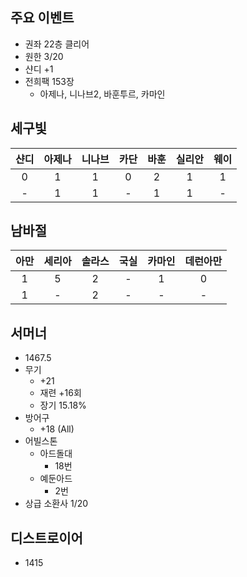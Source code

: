 주요 이벤트
---
* 권좌 22층 클리어
* 원한 3/20
* 샨디 +1
* 전희팩 153장
  * 아제나, 니나브2, 바훈투르, 카마인


세구빛
---
|샨디|아제나|니나브|카단|바훈|실리안|웨이|
|:-:|:-:|:-:|:-:|:-:|:-:|:-:|
|0|1|1|0|2|1|1|
|-|1|1|-|1|1|-|

남바절
---
|아만|세리아|솔라스|국실|카마인|데런아만|
|:-:|:-:|:-:|:-:|:-:|:-:|
|1|5|2|-|1|0|
|1|-|2|-|-|-|


서머너
---
* 1467.5
* 무기
  * +21
  * 재련 +16회
  * 장기 15.18%
* 방어구
  * +18 (All)
* 어빌스톤
  * 아드돌대
    * 18번
  * 예둔아드
    * 2번
* 상급 소환사 1/20

디스트로이어
---
* 1415
